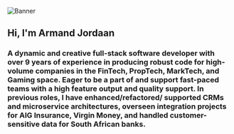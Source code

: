 ![Banner](https://github.com/ArmandJ77/ArmandJ77/blob/main/images/banner.jpg?raw=true)

## Hi, I'm Armand Jordaan

### A dynamic and creative full-stack software developer with over 9 years of experience in producing robust code for high-volume companies in the FinTech, PropTech, MarkTech, and Gaming space. Eager to be a part of and support fast-paced teams with a high feature output and quality support. In previous roles, I have enhanced/refactored/ supported CRMs and microservice architectures, overseen integration projects for AIG Insurance, Virgin Money, and handled customer-sensitive data for South African banks.